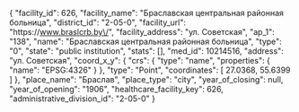 {
    "facility_id": 626,
    "facility_name": "Браславская центральная районная больница",
    "district_id": "2-05-0",
    "facility_url": "https:\/\/www.braslcrb.by\/",
    "facility_address": "ул. Советская",
    "ap_1": "138",
    "name": "Браславская центральная районная больница",
    "type": "0",
    "state": "public institution",
    "stats": [],
    "med_id": 10214516,
    "address": "ул. Советская",
    "coord_x_y": {
        "crs": {
            "type": "name",
            "properties": {
                "name": "EPSG:4326"
            }
        },
        "type": "Point",
        "coordinates": [
            27.0368,
            55.6399
        ]
    },
    "place_name": "Браслав",
    "place_type": "city",
    "year_of_closing": null,
    "year_of_opening": "1906",
    "healthcare_facility_key": 626,
    "administrative_division_id": "2-05-0"
}